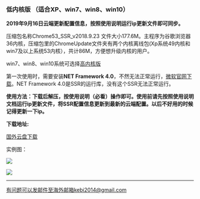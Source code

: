 ### 低内核版 （适合XP、win7、win8、win10）

**2019年9月16日云端更新配置信息，按照使用说明运行ip更新文件即可同步。**

压缩包名称Chrome53_SSR_v2018.9.23 文件大小177.6M。主程序为谷歌浏览器36内核，压缩包里的ChromeUpdate文件夹有两个内核离线包(Xp系统49内核和win7及以上系统53内核），共计86M，方便想升级内核的用户。

win7、win8、win10系统可选择[高内核版](https://github.com/Alvin9999/new-pac/wiki/%E9%AB%98%E5%86%85%E6%A0%B8%E7%89%88)

第一次使用时，需要安装**NET Framework 4.0**，不然无法正常运行，[微软官网下载](https://www.microsoft.com/zh-cn/download/details.aspx?id=17718)。NET Framework 4.0是SSR的运行库，没有这个SSR无法正常运行。

**使用方法：下载后解压，按使用说明（必看）操作即可。使用前请先按照使用说明文档运行ip更新文件，将SSR配置信息更新到最新的云端配置。以后不好用的时候记得更新一下ip。**


**下载地址:**

[国外云盘下载](http://108.61.224.82/lib2/Chrome53_SSR_v2018.9.23.7z) 

实例图：

![](https://raw.githubusercontent.com/Alvin9999/pac2/master/softimag/53chromess001.png)

![](https://raw.githubusercontent.com/Alvin9999/pac2/master/softimag/53ssr100.PNG)



***


有问题可以发邮件至海外邮箱kebi2014@gmail.com